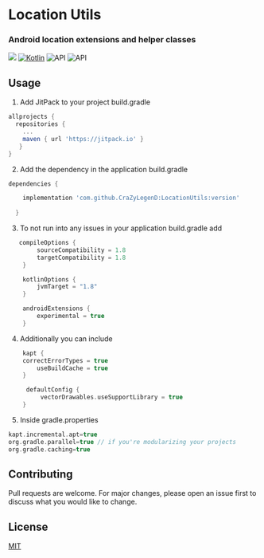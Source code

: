 


# Location Utils

### Android location extensions and helper classes

[![](https://jitpack.io/v/CraZyLegenD/LocationUtils.svg)](https://jitpack.io/#CraZyLegenD/LocationUtils)
[![Kotlin](https://img.shields.io/badge/Kotlin-1.3.72-blue.svg)](https://kotlinlang.org) 
![API](https://img.shields.io/badge/Min%20API-21-green)
![API](https://img.shields.io/badge/Compiled%20API-30-green)


## Usage
1. Add JitPack to your project build.gradle

```gradle
allprojects {
  repositories {
    ...
    maven { url 'https://jitpack.io' }
   }
}
```

2. Add the dependency in the application build.gradle

```gradle
dependencies {

    implementation 'com.github.CraZyLegenD:LocationUtils:version'
    
  }
```

3. To not run into any issues in your application build.gradle add

```gradle
   compileOptions {
        sourceCompatibility = 1.8
        targetCompatibility = 1.8
    }

    kotlinOptions {
        jvmTarget = "1.8"
    }

    androidExtensions {
        experimental = true
    }
```
4. Additionally you can include
```gradle
    kapt {	
	correctErrorTypes = true
        useBuildCache = true
    }

     defaultConfig {
     	 vectorDrawables.useSupportLibrary = true
    }
```  
5. Inside gradle.properties

```gradle
kapt.incremental.apt=true
org.gradle.parallel=true // if you're modularizing your projects
org.gradle.caching=true
```

## Contributing
Pull requests are welcome. For major changes, please open an issue first to discuss what you would like to change.

## License
[MIT](https://choosealicense.com/licenses/mit/)
